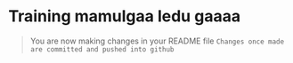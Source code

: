 # Training mamulgaa ledu gaaaa
> You are now making changes in your README file 
`Changes once made are committed and pushed into github`
